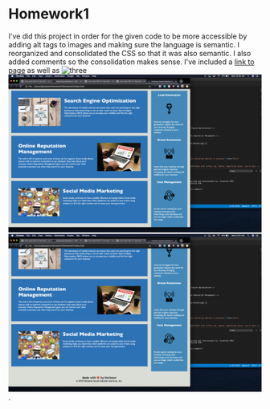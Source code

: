 # Homework1
I've did this project in order for the given code to be more accessible by adding alt tags to images and making sure the language is semantic.
I reorganized and consolidated the CSS so that it was also semantic. I also added comments so the consolidation makes sense.
I've included a [link to page](https://ejkennelly.github.io/Homework1/) as well as ![three](images/ss1.png)
![screen](images/ss2.png)![shots](images/ss3.png).

